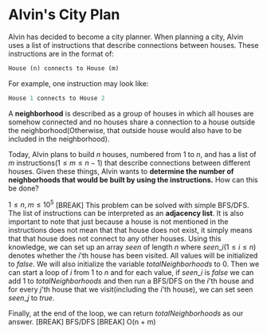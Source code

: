 # Alvin's City Plan
Alvin has decided to become a city planner. When planning a city, Alvin uses a list of instructions that describe connections between houses. These instructions are in the format of:
```py
House (n) connects to House (m)
```
For example, one instruction may look like:
```py
House 1 connects to House 2
```
A **neighborhood** is described as a group of houses in which all houses are somehow connected and no houses share a connection to a house outside the neighborhood(Otherwise, that outside house would also have to be included in the neighborhood).

Today, Alvin plans to build $n$ houses, numbered from $1$ to $n$, and has a list of $m$ instructions$(1 \le m \le n-1)$ that describe connections between different houses. Given these things, Alvin wants to **determine the number of neighborhoods that would be built by using the instructions.** How can this be done?

$1 \le n,m \le 10^5$
[BREAK]
This problem can be solved with simple BFS/DFS. The list of instructions can be interpreted as an **adjacency list**. It is also important to note that just because a house is not mentioned in the instructions does not mean that that house does not exist, it simply means that that house does not connect to any other houses. Using this knowledge, we can set up an array $seen$ of length $n$ where $seen\_i(1 \le i \le n )$ denotes whether the $i$'th house has been visited. All values will be initialized to $false$. We will also initialize the variable $totalNeighborhoods$ to $0$. Then we can start a loop of $i$ from $1$ to $n$ and for each value, if $seen\_i$ is $false$ we can add $1$ to $totalNeighborhoods$ and then run a BFS/DFS on the $i$'th house and for every $j$'th  house that we visit(including the $i$'th house), we can set seen $seen\_j$ to $true$.

Finally, at the end of the loop, we can return $totalNeighborhoods$ as our answer.
[BREAK]
BFS/DFS
[BREAK]
O(n + m)